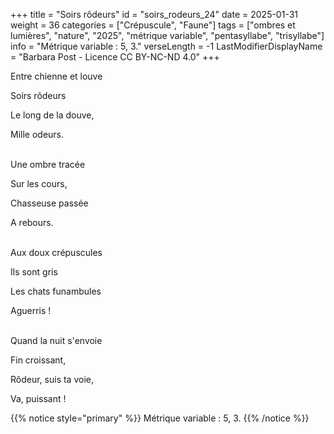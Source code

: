 +++
title = "Soirs rôdeurs"
id = "soirs_rodeurs_24"
date = 2025-01-31
weight = 36
categories = ["Crépuscule", "Faune"]
tags = ["ombres et lumières", "nature", "2025", "métrique variable", "pentasyllabe", "trisyllabe"]
info = "Métrique variable : 5, 3."
verseLength = -1
LastModifierDisplayName = "Barbara Post - Licence CC BY-NC-ND 4.0"
+++

Entre chienne et louve

Soirs rôdeurs

Le long de la douve,

Mille odeurs.

 \
Une ombre tracée

Sur les cours,

Chasseuse passée

A rebours.

 \
Aux doux crépuscules

Ils sont gris

Les chats funambules

Aguerris !

 \
Quand la nuit s'envoie

Fin croissant,

Rôdeur, suis ta voie,

Va, puissant !

{{% notice style="primary" %}}
Métrique variable : 5, 3.
{{% /notice %}}

